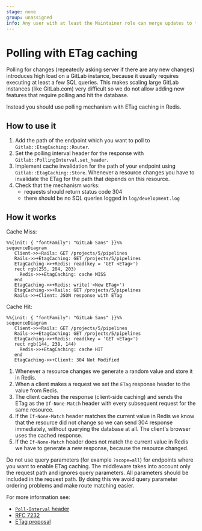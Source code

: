 ```yaml
---
stage: none
group: unassigned
info: Any user with at least the Maintainer role can merge updates to this content. For details, see https://docs.gitlab.com/ee/development/development_processes.html#development-guidelines-review.
---
```


# Polling with ETag caching

Polling for changes (repeatedly asking server if there are any new changes)
introduces high load on a GitLab instance, because it usually requires
executing at least a few SQL queries. This makes scaling large GitLab
instances (like GitLab.com) very difficult so we do not allow adding new
features that require polling and hit the database.

Instead you should use polling mechanism with ETag caching in Redis.

## How to use it

1. Add the path of the endpoint which you want to poll to
   `Gitlab::EtagCaching::Router`.
1. Set the polling interval header for the response with
   `Gitlab::PollingInterval.set_header`.
1. Implement cache invalidation for the path of your endpoint using
   `Gitlab::EtagCaching::Store`. Whenever a resource changes you
   have to invalidate the ETag for the path that depends on this
   resource.
1. Check that the mechanism works:
   - requests should return status code 304
   - there should be no SQL queries logged in `log/development.log`

## How it works

Cache Miss:

```mermaid
%%{init: { "fontFamily": "GitLab Sans" }}%%
sequenceDiagram
   Client->>+Rails: GET /projects/5/pipelines
   Rails->>+EtagCaching: GET /projects/5/pipelines
   EtagCaching->>+Redis: read(key = 'GET <ETag>')
   rect rgb(255, 204, 203)
     Redis->>+EtagCaching: cache MISS
   end
   EtagCaching->>+Redis: write('<New ETag>')
   EtagCaching->>+Rails: GET /projects/5/pipelines
   Rails->>+Client: JSON response with ETag
```

Cache Hit:

```mermaid
%%{init: { "fontFamily": "GitLab Sans" }}%%
sequenceDiagram
   Client->>+Rails: GET /projects/5/pipelines
   Rails->>+EtagCaching: GET /projects/5/pipelines
   EtagCaching->>+Redis: read(key = 'GET <ETag>')
   rect rgb(144, 238, 144)
     Redis->>+EtagCaching: cache HIT
   end
   EtagCaching->>+Client: 304 Not Modified
```

1. Whenever a resource changes we generate a random value and store it in
   Redis.
1. When a client makes a request we set the `ETag` response header to the value
   from Redis.
1. The client caches the response (client-side caching) and sends the ETag as
   the `If-None-Match` header with every subsequent request for the same
   resource.
1. If the `If-None-Match` header matches the current value in Redis we know
   that the resource did not change so we can send 304 response immediately,
   without querying the database at all. The client's browser uses the
   cached response.
1. If the `If-None-Match` header does not match the current value in Redis
   we have to generate a new response, because the resource changed.

Do not use query parameters (for example `?scope=all`) for endpoints where you
want to enable ETag caching. The middleware takes into account only the request
path and ignores query parameters. All parameters should be included in the
request path. By doing this we avoid query parameter ordering problems and make
route matching easier.

For more information see:

- [`Poll-Interval` header](fe_guide/performance.md#real-time-components)
- [RFC 7232](https://www.rfc-editor.org/rfc/rfc7232)
- [ETag proposal](https://gitlab.com/gitlab-org/gitlab-foss/-/issues/26926)
